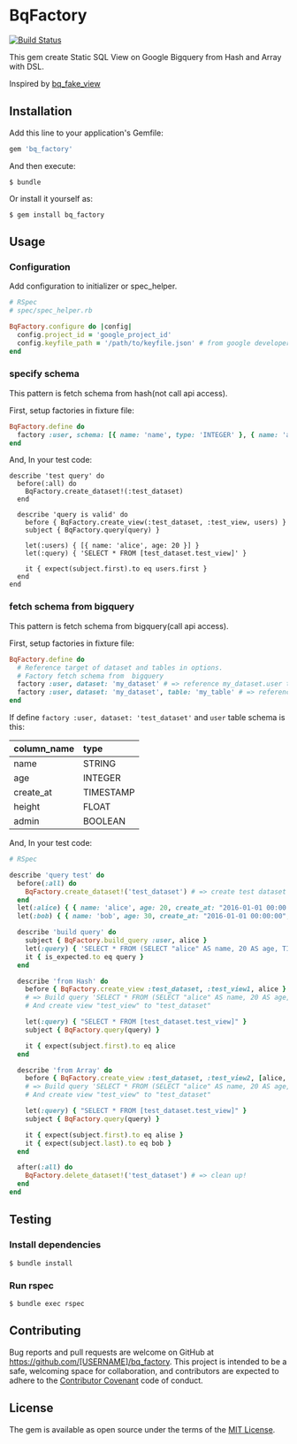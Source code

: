 # BqFactory

[![Build Status](https://travis-ci.org/yuemori/bq_factory.svg?branch=master)](https://travis-ci.org/yuemori/bq_factory)

This gem create Static SQL View on Google Bigquery from Hash and Array with DSL.

Inspired by [bq_fake_view](https://github.com/joker1007/bq_fake_view)

## Installation

Add this line to your application's Gemfile:

```ruby
gem 'bq_factory'
```

And then execute:

    $ bundle

Or install it yourself as:

    $ gem install bq_factory

## Usage

### Configuration

Add configuration to initializer or spec_helper.

```ruby
# RSpec
# spec/spec_helper.rb

BqFactory.configure do |config|
  config.project_id = 'google_project_id'
  config.keyfile_path = '/path/to/keyfile.json' # from google developer console
end
```

### specify schema

This pattern is fetch schema from hash(not call api access).

First, setup factories in fixture file:

```ruby
BqFactory.define do
  factory :user, schema: [{ name: 'name', type: 'INTEGER' }, { name: 'age', type: 'INTEGER' }]
end
```

And, In your test code:

```
describe 'test query' do
  before(:all) do
    BqFactory.create_dataset!(:test_dataset)
  end

  describe 'query is valid' do
    before { BqFactory.create_view(:test_dataset, :test_view, users) }
    subject { BqFactory.query(query) }

    let(:users) { [{ name: 'alice', age: 20 }] }
    let(:query) { 'SELECT * FROM [test_dataset.test_view]' }

    it { expect(subject.first).to eq users.first }
  end
end
```

### fetch schema from bigquery

This pattern is fetch schema from bigquery(call api access).

First, setup factories in fixture file:

```ruby
BqFactory.define do
  # Reference target of dataset and tables in options.
  # Factory fetch schema from  bigquery
  factory :user, dataset: 'my_dataset' # => reference my_dataset.user table
  factory :user, dataset: 'my_dataset', table: 'my_table' # => reference my_dataset.my_table
end
```

If define `factory :user, dataset: 'test_dataset'` and `user` table schema is this:

|column_name|type|
|:----|:----|
|name|STRING|
|age|INTEGER|
|create_at|TIMESTAMP|
|height|FLOAT|
|admin|BOOLEAN|

And, In your test code:

```ruby
# RSpec

describe 'query test' do
  before(:all) do
    BqFactory.create_dataset!('test_dataset') # => create test dataset
  end
  let(:alice) { { name: 'alice', age: 20, create_at: "2016-01-01 00:00:00", height: 150.1, admin: true } }
  let(:bob) { { name: 'bob', age: 30, create_at: "2016-01-01 00:00:00", height: 170.1, admin: false } }

  describe 'build query' do
    subject { BqFactory.build_query :user, alice }
    let(:query) { 'SELECT * FROM (SELECT "alice" AS name, 20 AS age, TIMESTAMP("2016-01-01 00:00:00") AS create_at, 150.1 AS height, true AS admin )' }
    it { is_expected.to eq query }
  end

  describe 'from Hash' do
    before { BqFactory.create_view :test_dataset, :test_view1, alice }
    # => Build query 'SELECT * FROM (SELECT "alice" AS name, 20 AS age, TIMESTAMP("2016-01-01 00:00:00") AS create_at, 150.1 AS height, true AS admin )'
    # And create view "test_view" to "test_dataset"

    let(:query) { "SELECT * FROM [test_dataset.test_view]" }
    subject { BqFactory.query(query) }

    it { expect(subject.first).to eq alice
  end

  describe 'from Array' do
    before { BqFactory.create_view :test_dataset, :test_view2, [alice, bob] }
    # => Build query 'SELECT * FROM (SELECT "alice" AS name, 20 AS age, TIMESTAMP("2016-01-01 00:00:00") AS create_at, 150.1 AS height, true AS admin ), (SELECT "bob" AS name, 30 AS age, TIMESTAMP("2016-01-01 00:00:00") AS create_at, 170.1 AS height, false AS admafterin)'
    # And create view "test_view" to "test_dataset"

    let(:query) { "SELECT * FROM [test_dataset.test_view]" }
    subject { BqFactory.query(query) }

    it { expect(subject.first).to eq alise }
    it { expect(subject.last).to eq bob }
  end

  after(:all) do
    BqFactory.delete_dataset!('test_dataset') # => clean up!
  end
end
```

## Testing

### Install dependencies

```shell
$ bundle install
```

### Run rspec

```shell
$ bundle exec rspec
```

## Contributing

Bug reports and pull requests are welcome on GitHub at https://github.com/[USERNAME]/bq_factory. This project is intended to be a safe, welcoming space for collaboration, and contributors are expected to adhere to the [Contributor Covenant](contributor-covenant.org) code of conduct.


## License

The gem is available as open source under the terms of the [MIT License](http://opensource.org/licenses/MIT).

